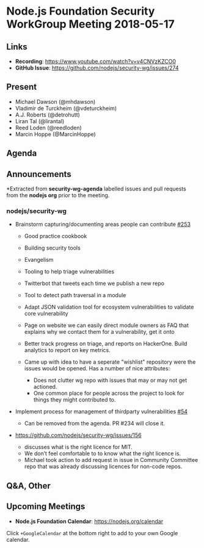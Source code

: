 # Node.js Foundation Security WorkGroup Meeting 2018-05-17

## Links

* **Recording**:  https://www.youtube.com/watch?v=v4CNVzKZCO0
* **GitHub Issue**: https://github.com/nodejs/security-wg/issues/274

## Present

* Michael Dawson (@mhdawson)
* Vladimir de Turckheim (@vdeturckheim)
* A.J. Roberts (@detrohutt)
* Liran Tal (@lirantal)
* Reed Loden (@reedloden)
* Marcin Hoppe (@MarcinHoppe)

## Agenda

## Announcements
 
*Extracted from **security-wg-agenda** labelled issues and pull requests from the **nodejs org** prior to the meeting.

### nodejs/security-wg


* Brainstorm capturing/documenting areas people can contribute [#253](https://github.com/nodejs/security-wg/issues/253)

  * Good practice cookbook
  * Building security tools
  * Evangelism
  * Tooling to help triage vulnerabilities
  * Twitterbot that tweets each time we publish a new repo
  * Tool to detect path traversal in a module
  * Adapt JSON validation tool for ecosystem vulnerabilities to validate core vulnerability
  * Page on website we can easily direct module owners as FAQ that explains why we contact
     them for a vulnerability, get it onto 
  * Better track progress on triage, and reports on HackerOne.  Build analytics to report on 
    key metrics. 

  * Came up with idea to have a seperate "wishlist" repository were the issues would be opened.  Has a number of
    nice attributes:
    * Does not clutter wg repo with issues that may or may not get actioned.
    * One common place for people across the project to look for things they might contributed to.

* Implement process for management of thirdparty vulnerabilities [#54](https://github.com/nodejs/security-wg/issues/54)

  * Can be removed from the agenda. PR #234 will close it.

* https://github.com/nodejs/security-wg/issues/156

  * discusses what is the right licence for MIT.
  * We don’t feel comfortable to to know what the right licence is.
  * Michael took action to add request in issue in Community Committee repo that was already discussing
    licences for non-code repos.

## Q&A, Other

## Upcoming Meetings

* **Node.js Foundation Calendar**: https://nodejs.org/calendar

Click `+GoogleCalendar` at the bottom right to add to your own Google calendar.



